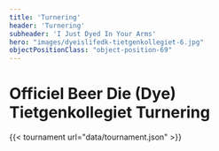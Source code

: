 ```yaml
---
title: 'Turnering'
header: 'Turnering'
subheader: 'I Just Dyed In Your Arms'
hero: "images/dyeislifedk-tietgenkollegiet-6.jpg"
objectPositionClass: "object-position-69"
---
```


# Officiel Beer Die (Dye) Tietgenkollegiet Turnering

{{< tournament url="data/tournament.json" >}}
